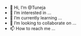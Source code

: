 - 👋 Hi, I’m @Tuneja
- 👀 I’m interested in ...
- 🌱 I’m currently learning ...
- 💞️ I’m looking to collaborate on ...
- 📫 How to reach me ...

<!---
Tuneja/Tuneja is a ✨ special ✨ repository because its `README.md` (this file) appears on your GitHub profile.
You can click the Preview link to take a look at your changes.
--->
